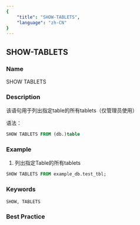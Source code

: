 ```yaml
---
{
    "title": "SHOW-TABLETS",
    "language": "zh-CN"
}
---
```


<!--
Licensed to the Apache Software Foundation (ASF) under one
or more contributor license agreements.  See the NOTICE file
distributed with this work for additional information
regarding copyright ownership.  The ASF licenses this file
to you under the Apache License, Version 2.0 (the
"License"); you may not use this file except in compliance
with the License.  You may obtain a copy of the License at

  http://www.apache.org/licenses/LICENSE-2.0

Unless required by applicable law or agreed to in writing,
software distributed under the License is distributed on an
"AS IS" BASIS, WITHOUT WARRANTIES OR CONDITIONS OF ANY
KIND, either express or implied.  See the License for the
specific language governing permissions and limitations
under the License.
-->

## SHOW-TABLETS

### Name

SHOW TABLETS

### Description

该语句用于列出指定table的所有tablets（仅管理员使用）

语法：

```sql
SHOW TABLETS FROM (db.)table
```

### Example

1.  列出指定Table的所有tablets

   ```sql
   SHOW TABLETS FROM example_db.test_tbl;
   ```

### Keywords

    SHOW, TABLETS

### Best Practice

